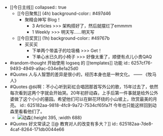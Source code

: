 - [[今日主线]]
  collapsed:: true
	- [[今日聚焦]] (4h)
	  background-color:: #497d46
		- 聚精会神写 Blog！
			- 3 Articles >>> 架构搭好了，然后就摆烂了emmmm
			- 1 Weekly >>> 明天写……明天写
	- [[今日奖赏]] (1h)
	  background-color:: #49767b
		- 买买买
			- 下单两个带盖子的垃圾桶 >>> Get！
			- 下单心水已久的小椅子 >>> 好像太重了，顺便有点儿小贵QAQ
- #random-thought 开始使用 logseq 的 [[templates]] 功能
  id:: 6257cf76-9493-4949-a9ac-034e8e1a25d0
- #Quotes 人与人智慧的差异是很小的，经历本身也是一种文化。 —— 《牧马人》
- #Quotes @纠啊：不小心听到彩虹合唱团那首写外公的歌，15年过去了，依然每次看到这两个字就会开始哭。20年初肝动森，上手后第一件事就是给外公外婆做了这个小小的墓园。希望他们可以在鲜花环绕的小山坡上，欣赏最美的月亮。
  id:: 625182aa-9818-4fc9-9a72-7534cf65fa7f
  今年也只能这样回到动森里看看他们了。
	- ![动森](https://image-host-1255524710.cos.ap-beijing.myqcloud.com/img/20220404221657.png){:height 395, :width 688}
- #Quotes 好文常读之 [[@ 教育对人的改变有多大？]]
  id:: 625182aa-7de8-4caf-8264-171db0044e66